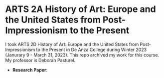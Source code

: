 # ARTS 2A History of Art: Europe and the United States from Post-Impressionism to the Present

I took ARTS 2D History of Art: Europe and the United States from Post-Impressionism to the Present in De Anza College during Winter 2023 (Janurary 9 - March 31, 2023). This repo archived my work for this course. My professor is Deborah Pasturel.
* **Research Paper**: 
